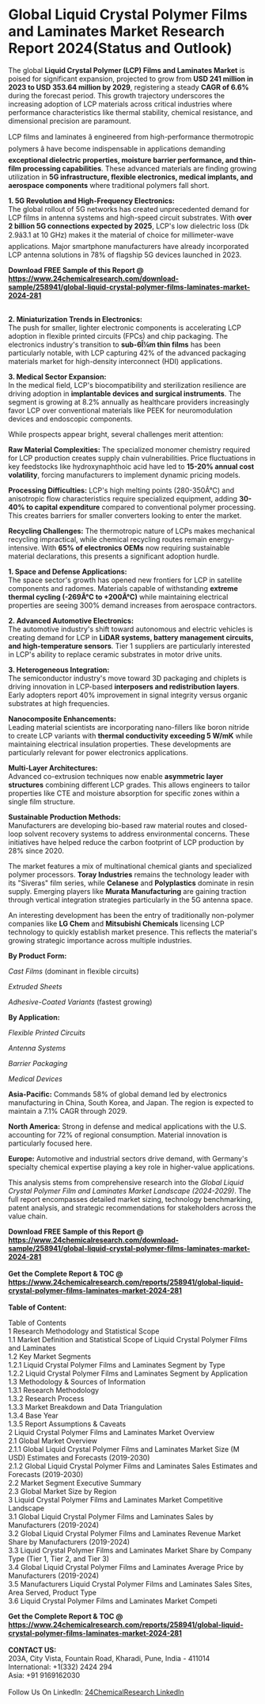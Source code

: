 <h1>Global Liquid Crystal Polymer Films and Laminates Market Research Report 2024(Status and Outlook)</h1><p>The global <strong>Liquid Crystal Polymer (LCP) Films and Laminates Market</strong> is poised for significant expansion, projected to grow from <strong>USD 241 million in 2023 to USD 353.64 million by 2029</strong>, registering a steady <strong>CAGR of 6.6%</strong> during the forecast period. This growth trajectory underscores the increasing adoption of LCP materials across critical industries where performance characteristics like thermal stability, chemical resistance, and dimensional precision are paramount.</p><p>LCP films and laminates â engineered from high-performance thermotropic polymers â have become indispensable in applications demanding <strong>exceptional dielectric properties, moisture barrier performance, and thin-film processing capabilities</strong>. These advanced materials are finding growing utilization in <strong>5G infrastructure, flexible electronics, medical implants, and aerospace components</strong> where traditional polymers fall short.</p><p><strong>1. 5G Revolution and High-Frequency Electronics:</strong><br>
The global rollout of 5G networks has created unprecedented demand for LCP films in antenna systems and high-speed circuit substrates. With <strong>over 2 billion 5G connections expected by 2025</strong>, LCP's low dielectric loss (Dk 2.9â3.1 at 10 GHz) makes it the material of choice for millimeter-wave applications. Major smartphone manufacturers have already incorporated LCP antenna solutions in 78% of flagship 5G devices launched in 2023.</p><div><b>Download FREE Sample of this Report @ 
            <a href="https://www.24chemicalresearch.com/download-sample/258941/global-liquid-crystal-polymer-films-laminates-market-2024-281">
            https://www.24chemicalresearch.com/download-sample/258941/global-liquid-crystal-polymer-films-laminates-market-2024-281</a></b></div><br><p><strong>2. Miniaturization Trends in Electronics:</strong><br>
The push for smaller, lighter electronic components is accelerating LCP adoption in flexible printed circuits (FPCs) and chip packaging. The electronics industry's transition to <strong>sub-6Î¼m thin films</strong> has been particularly notable, with LCP capturing 42% of the advanced packaging materials market for high-density interconnect (HDI) applications.</p><p><strong>3. Medical Sector Expansion:</strong><br>
In the medical field, LCP's biocompatibility and sterilization resilience are driving adoption in <strong>implantable devices and surgical instruments</strong>. The segment is growing at 8.2% annually as healthcare providers increasingly favor LCP over conventional materials like PEEK for neuromodulation devices and endoscopic components.</p><p>While prospects appear bright, several challenges merit attention:</p><p><strong>Raw Material Complexities:</strong> The specialized monomer chemistry required for LCP production creates supply chain vulnerabilities. Price fluctuations in key feedstocks like hydroxynaphthoic acid have led to <strong>15-20% annual cost volatility</strong>, forcing manufacturers to implement dynamic pricing models.</p><p><strong>Processing Difficulties:</strong> LCP's high melting points (280-350Â°C) and anisotropic flow characteristics require specialized equipment, adding <strong>30-40% to capital expenditure</strong> compared to conventional polymer processing. This creates barriers for smaller converters looking to enter the market.</p><p><strong>Recycling Challenges:</strong> The thermotropic nature of LCPs makes mechanical recycling impractical, while chemical recycling routes remain energy-intensive. With <strong>65% of electronics OEMs</strong> now requiring sustainable material declarations, this presents a significant adoption hurdle.</p><p><strong>1. Space and Defense Applications:</strong><br>
The space sector's growth has opened new frontiers for LCP in satellite components and radomes. Materials capable of withstanding <strong>extreme thermal cycling (-269Â°C to +200Â°C)</strong> while maintaining electrical properties are seeing 300% demand increases from aerospace contractors.</p><p><strong>2. Advanced Automotive Electronics:</strong><br>
The automotive industry's shift toward autonomous and electric vehicles is creating demand for LCP in <strong>LiDAR systems, battery management circuits, and high-temperature sensors</strong>. Tier 1 suppliers are particularly interested in LCP's ability to replace ceramic substrates in motor drive units.</p><p><strong>3. Heterogeneous Integration:</strong><br>
The semiconductor industry's move toward 3D packaging and chiplets is driving innovation in LCP-based <strong>interposers and redistribution layers</strong>. Early adopters report 40% improvement in signal integrity versus organic substrates at high frequencies.</p><p><strong>Nanocomposite Enhancements:</strong><br>
	Leading material scientists are incorporating nano-fillers like boron nitride to create LCP variants with <strong>thermal conductivity exceeding 5 W/mK</strong> while maintaining electrical insulation properties. These developments are particularly relevant for power electronics applications.</p><p><strong>Multi-Layer Architectures:</strong><br>
	Advanced co-extrusion techniques now enable <strong>asymmetric layer structures</strong> combining different LCP grades. This allows engineers to tailor properties like CTE and moisture absorption for specific zones within a single film structure.</p><p><strong>Sustainable Production Methods:</strong><br>
	Manufacturers are developing bio-based raw material routes and closed-loop solvent recovery systems to address environmental concerns. These initiatives have helped reduce the carbon footprint of LCP production by 28% since 2020.</p><p>The market features a mix of multinational chemical giants and specialized polymer processors. <strong>Toray Industries</strong> remains the technology leader with its "Siveras" film series, while <strong>Celanese</strong> and <strong>Polyplastics</strong> dominate in resin supply. Emerging players like <strong>Murata Manufacturing</strong> are gaining traction through vertical integration strategies particularly in the 5G antenna space.</p><p>An interesting development has been the entry of traditionally non-polymer companies like <strong>LG Chem</strong> and <strong>Mitsubishi Chemicals</strong> licensing LCP technology to quickly establish market presence. This reflects the material's growing strategic importance across multiple industries.</p><p><strong>By Product Form:</strong></p><p><em>Cast Films</em> (dominant in flexible circuits)</p><p><em>Extruded Sheets</em></p><p><em>Adhesive-Coated Variants</em> (fastest growing)</p><p><strong>By Application:</strong></p><p><em>Flexible Printed Circuits</em></p><p><em>Antenna Systems</em></p><p><em>Barrier Packaging</em></p><p><em>Medical Devices</em></p><p><strong>Asia-Pacific:</strong> Commands 58% of global demand led by electronics manufacturing in China, South Korea, and Japan. The region is expected to maintain a 7.1% CAGR through 2029.</p><p><strong>North America:</strong> Strong in defense and medical applications with the U.S. accounting for 72% of regional consumption. Material innovation is particularly focused here.</p><p><strong>Europe:</strong> Automotive and industrial sectors drive demand, with Germany's specialty chemical expertise playing a key role in higher-value applications.</p><p>This analysis stems from comprehensive research into the <em>Global Liquid Crystal Polymer Film and Laminates Market Landscape (2024-2029)</em>. The full report encompasses detailed market sizing, technology benchmarking, patent analysis, and strategic recommendations for stakeholders across the value chain.</p><div><b>Download FREE Sample of this Report @ 
            <a href="https://www.24chemicalresearch.com/download-sample/258941/global-liquid-crystal-polymer-films-laminates-market-2024-281">
            https://www.24chemicalresearch.com/download-sample/258941/global-liquid-crystal-polymer-films-laminates-market-2024-281</a></b></div><br><div><b>Get the Complete Report & TOC @ 
            <a href="https://www.24chemicalresearch.com/reports/258941/global-liquid-crystal-polymer-films-laminates-market-2024-281">
            https://www.24chemicalresearch.com/reports/258941/global-liquid-crystal-polymer-films-laminates-market-2024-281</a></b></div><br>
            <b>Table of Content:</b><p>Table of Contents<br />
1 Research Methodology and Statistical Scope<br />
1.1 Market Definition and Statistical Scope of Liquid Crystal Polymer Films and Laminates<br />
1.2 Key Market Segments<br />
1.2.1 Liquid Crystal Polymer Films and Laminates Segment by Type<br />
1.2.2 Liquid Crystal Polymer Films and Laminates Segment by Application<br />
1.3 Methodology & Sources of Information<br />
1.3.1 Research Methodology<br />
1.3.2 Research Process<br />
1.3.3 Market Breakdown and Data Triangulation<br />
1.3.4 Base Year<br />
1.3.5 Report Assumptions & Caveats<br />
2 Liquid Crystal Polymer Films and Laminates Market Overview<br />
2.1 Global Market Overview<br />
2.1.1 Global Liquid Crystal Polymer Films and Laminates Market Size (M USD) Estimates and Forecasts (2019-2030)<br />
2.1.2 Global Liquid Crystal Polymer Films and Laminates Sales Estimates and Forecasts (2019-2030)<br />
2.2 Market Segment Executive Summary<br />
2.3 Global Market Size by Region<br />
3 Liquid Crystal Polymer Films and Laminates Market Competitive Landscape<br />
3.1 Global Liquid Crystal Polymer Films and Laminates Sales by Manufacturers (2019-2024)<br />
3.2 Global Liquid Crystal Polymer Films and Laminates Revenue Market Share by Manufacturers (2019-2024)<br />
3.3 Liquid Crystal Polymer Films and Laminates Market Share by Company Type (Tier 1, Tier 2, and Tier 3)<br />
3.4 Global Liquid Crystal Polymer Films and Laminates Average Price by Manufacturers (2019-2024)<br />
3.5 Manufacturers Liquid Crystal Polymer Films and Laminates Sales Sites, Area Served, Product Type<br />
3.6 Liquid Crystal Polymer Films and Laminates Market Competi</p><div><b>Get the Complete Report & TOC @ 
            <a href="https://www.24chemicalresearch.com/reports/258941/global-liquid-crystal-polymer-films-laminates-market-2024-281">
            https://www.24chemicalresearch.com/reports/258941/global-liquid-crystal-polymer-films-laminates-market-2024-281</a></b></div><br><b>CONTACT US:</b><br>
            203A, City Vista, Fountain Road, Kharadi, Pune, India - 411014<br>
            International: +1(332) 2424 294<br>
            Asia: +91 9169162030 <br><br>
            Follow Us On LinkedIn: <a href="https://www.linkedin.com/company/24chemicalresearch/">24ChemicalResearch LinkedIn</a>